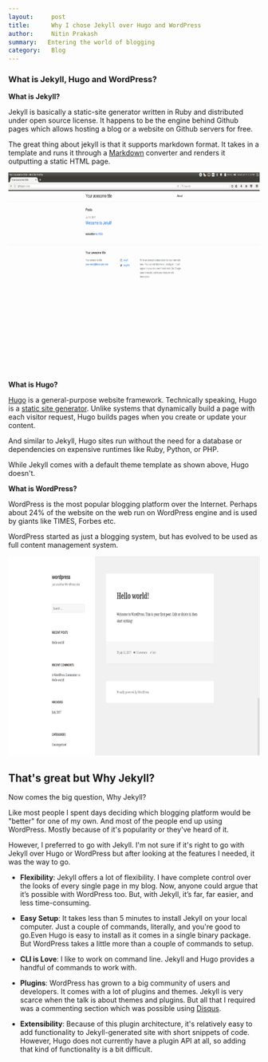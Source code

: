 ```yaml
---
layout:     post
title:      Why I chose Jekyll over Hugo and WordPress
author:     Nitin Prakash
summary:   Entering the world of blogging
category:   Blog
---
```

<!-- Start Writing Below in Markdown -->

### What is Jekyll, Hugo and WordPress?



**What is Jekyll?**

Jekyll is basically a static-site generator written in Ruby and distributed under open source license. It happens to be the engine behind Github pages which allows hosting a blog or a website on Github servers for free.

The great thing about jekyll is that it supports markdown format. It takes in a template and runs it through a [Markdown](https://en.wikipedia.org/wiki/Markdown) converter and renders it outputting a static HTML page.

<p align="center">
  <img src="/images/def.png" style="width:800px;height:400px;">
</p>

**What is Hugo?**

[Hugo](https://gohugo.io/) is a general-purpose website framework. Technically speaking, Hugo is a [static site generator](https://davidwalsh.name/introduction-static-site-generators). Unlike systems that dynamically build a page with each visitor request, Hugo builds pages when you create or update your content.

And similar to Jekyll, Hugo sites run without the need for a database or dependencies on expensive runtimes like Ruby, Python, or PHP.

While Jekyll comes with a default theme template as shown above, Hugo doesn't.

**What is WordPress?**

WordPress is the most popular blogging platform over the Internet. Perhaps about 24% of the website on the web run on WordPress engine and is used by giants like TIMES, Forbes etc.

WordPress started as just a blogging system, but has evolved to be used as full content management system.

<p align="center">
  <img src="/images/wp.png" style="width:800px;height:400px;">
</p>



## That's great but Why Jekyll?

Now comes the big question, Why Jekyll?

Like most people I spent days deciding which blogging platform would be "better" for one of my own. And most of the people end up using WordPress. Mostly because of it's popularity or they've heard of it.

However, I preferred to go with Jekyll. I'm not sure if it's right to go with Jekyll over Hugo or WordPress but after looking at the features I needed, it was the way to go.

* **Flexibility**:
Jekyll offers a lot of flexibility. I have complete control over the looks of every single page in my blog. Now, anyone could argue that it’s possible with WordPress too. But, with Jekyll, it’s far, far easier, and less time-consuming.

* **Easy Setup**:
It takes less than 5 minutes to install Jekyll on your local computer. Just a couple of commands, literally, and you're good to go.Even Hugo is easy to install as it comes in a single binary package. But WordPress takes a little more than a couple of commands to setup.

* **CLI is Love**:
I like to work on command line. Jekyll and Hugo provides a handful of commands to work with.

* **Plugins**:
WordPress has grown to a big community of users and developers. It comes with a lot of plugins and themes. Jekyll is very scarce when the talk is about themes and plugins. But all that I required was a commenting section which was possible using [Disqus](https://disqus.com/).

* **Extensibility**:
Because of this plugin architecture, it's relatively easy to add functionality to Jekyll-generated site with short snippets of code. However, Hugo does not currently have a plugin API at all, so adding that kind of functionality is a bit difficult.
